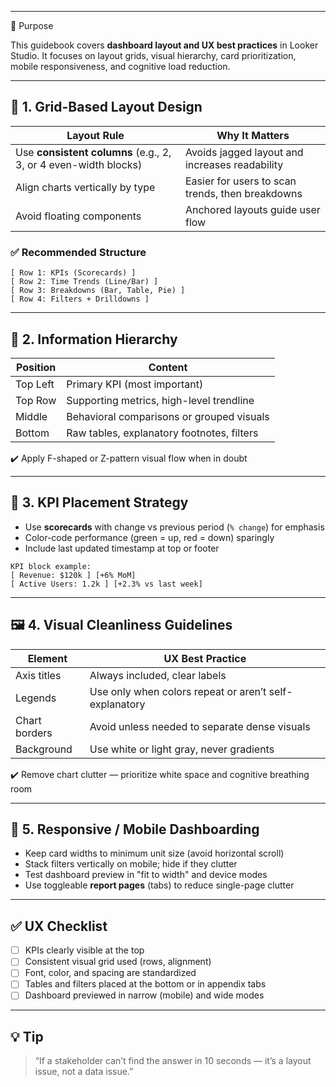 ___
🎯 Purpose

This guidebook covers **dashboard layout and UX best practices** in Looker Studio. It focuses on layout grids, visual hierarchy, card prioritization, mobile responsiveness, and cognitive load reduction.

---

## 🧱 1. Grid-Based Layout Design

| Layout Rule                                                     | Why It Matters                                   |
| --------------------------------------------------------------- | ------------------------------------------------ |
| Use **consistent columns** (e.g., 2, 3, or 4 even-width blocks) | Avoids jagged layout and increases readability   |
| Align charts vertically by type                                 | Easier for users to scan trends, then breakdowns |
| Avoid floating components                                       | Anchored layouts guide user flow                 |

### ✅ Recommended Structure

```
[ Row 1: KPIs (Scorecards) ]
[ Row 2: Time Trends (Line/Bar) ]
[ Row 3: Breakdowns (Bar, Table, Pie) ]
[ Row 4: Filters + Drilldowns ]
```

---

## 🧭 2. Information Hierarchy

| Position | Content                                    |
| -------- | ------------------------------------------ |
| Top Left | Primary KPI (most important)               |
| Top Row  | Supporting metrics, high-level trendline   |
| Middle   | Behavioral comparisons or grouped visuals  |
| Bottom   | Raw tables, explanatory footnotes, filters |

✔️ Apply F-shaped or Z-pattern visual flow when in doubt

---

## 🎯 3. KPI Placement Strategy

* Use **scorecards** with change vs previous period (`% change`) for emphasis
* Color-code performance (green = up, red = down) sparingly
* Include last updated timestamp at top or footer

```text
KPI block example:
[ Revenue: $120k ] [+6% MoM]
[ Active Users: 1.2k ] [+2.3% vs last week]
```

---

## 🖼️ 4. Visual Cleanliness Guidelines

| Element       | UX Best Practice                                       |
| ------------- | ------------------------------------------------------ |
| Axis titles   | Always included, clear labels                          |
| Legends       | Use only when colors repeat or aren’t self-explanatory |
| Chart borders | Avoid unless needed to separate dense visuals          |
| Background    | Use white or light gray, never gradients               |

✔️ Remove chart clutter — prioritize white space and cognitive breathing room

---

## 📱 5. Responsive / Mobile Dashboarding

* Keep card widths to minimum unit size (avoid horizontal scroll)
* Stack filters vertically on mobile; hide if they clutter
* Test dashboard preview in "fit to width" and device modes
* Use toggleable **report pages** (tabs) to reduce single-page clutter

---

## ✅ UX Checklist

* [ ] KPIs clearly visible at the top
* [ ] Consistent visual grid used (rows, alignment)
* [ ] Font, color, and spacing are standardized
* [ ] Tables and filters placed at the bottom or in appendix tabs
* [ ] Dashboard previewed in narrow (mobile) and wide modes

---

## 💡 Tip

> “If a stakeholder can’t find the answer in 10 seconds — it’s a layout issue, not a data issue.”
